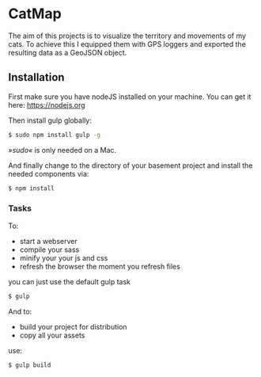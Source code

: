 # CatMap
The aim of this projects is to visualize the territory and movements of my cats.
To achieve this I equipped them with GPS loggers and exported the resulting data as a GeoJSON object.

## Installation
First make sure you have nodeJS installed on your machine.
You can get it here: <https://nodejs.org>

Then install gulp globally:
```sh
$ sudo npm install gulp -g
```
*»sudo«* is only needed on a Mac.

And finally change to the directory of your basement project and install the needed components via:
```sh
$ npm install
```

### Tasks
To:
  - start a webserver
  - compile your sass
  - minify your your js and css
  - refresh the browser the moment you refresh files

you can just use the default gulp task
```sh
$ gulp
```


And to:
  - build your project for distribution
  - copy all your assets

use: 
```sh
$ gulp build
```
